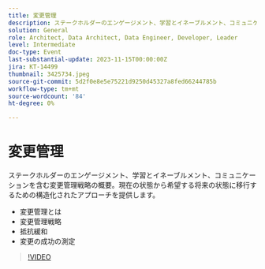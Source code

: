 ```yaml
---
title: 変更管理
description: ステークホルダーのエンゲージメント、学習とイネーブルメント、コミュニケーションを含む変更管理戦略の概要。現在の状態から希望する将来の状態に移行するための構造化されたアプローチを提供します。 変更管理変更管理戦略抵抗緩和変更の測定成功の測定とは
solution: General
role: Architect, Data Architect, Data Engineer, Developer, Leader
level: Intermediate
doc-type: Event
last-substantial-update: 2023-11-15T00:00:00Z
jira: KT-14499
thumbnail: 3425734.jpeg
source-git-commit: 5d2f0e8e5e75221d9250d45327a8fed66244785b
workflow-type: tm+mt
source-wordcount: '84'
ht-degree: 0%

---
```



# 変更管理

ステークホルダーのエンゲージメント、学習とイネーブルメント、コミュニケーションを含む変更管理戦略の概要。現在の状態から希望する将来の状態に移行するための構造化されたアプローチを提供します。

* 変更管理とは
* 変更管理戦略
* 抵抗緩和
* 変更の成功の測定

>[!VIDEO](https://video.tv.adobe.com/v/3425734/?learn=on)
